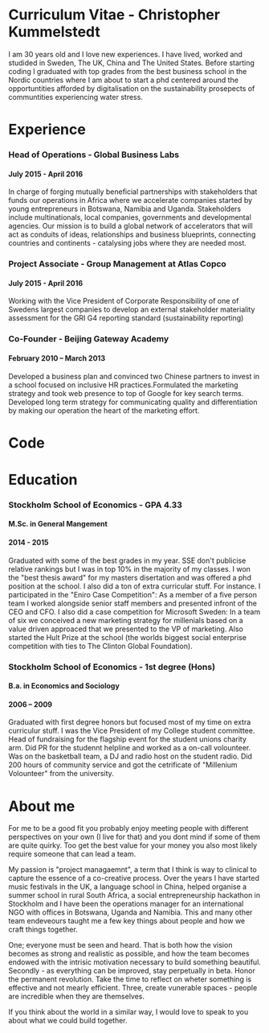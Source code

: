 <h1>Curriculum Vitae - Christopher Kummelstedt</h1>

<P>I am 30 years old and I love new experiences. I have lived, worked and studided in Sweden, The UK, China and The United States. Before starting coding I graduated with top grades from the best business school in the Nordic countries where I am about to start a phd centered around the opportuntities afforded by digitalisation on the sustainability prosepects of communtities experiencing water stress.</P>

<h1>Experience</h1>
<h3>Head of Operations - Global Business Labs</h3>
<h4>July 2015 - April 2016</h4>
<p>In charge of forging mutually beneficial partnerships with stakeholders that funds our operations in Africa where we accelerate companies started by young entrepreneurs in Botswana, Namibia and Uganda. Stakeholders include multinationals, local companies, governments and developmental agencies. Our mission is to build a global network of accelerators that will act as conduits of ideas, relationships and business blueprints, connecting countries and continents - catalysing jobs where they are needed most.</p>

<h3>Project Associate - Group Management at Atlas Copco</h3>
<h4>July 2015 - April 2016</h4>
<p>Working with the Vice President of Corporate Responsibility of one of Swedens largest companies to develop an external stakeholder materiality assessment for the GRI G4 reporting standard (sustainability reporting)</p>

<h3>Co-Founder - Beijing Gateway Academy</h3>
<h4>February 2010 – March 2013</h4>
<p>Developed a business plan and convinced two Chinese partners to invest in a school focused on inclusive HR practices.Formulated the marketing strategy and took web presence to top of Google for key search terms. Developed long term strategy for communicating quality and differentiation by making our operation the heart of the marketing effort.</p>

<h1>Code</h1>

<h1>Education</h1>

<h3>Stockholm School of Economics - GPA 4.33</h3>
<h4>M.Sc. in General Mangement</h4>
<h4>2014 - 2015</h4>
<p>Graduated with some of the best grades in my year. SSE don't publicise relative rankings but I was in top 10% in the majority of my classes. I won the "best thesis award" for my masters disertation and was offered a phd position at the school. I also did a ton of extra curricular stuff. For instance. I participated in the "Eniro Case Competition": As a member of a five person team I worked alongside senior staff members and presented infront of the CEO and CFO. I also did a case competition for Microsoft Sweden: In a team of six we conceived a new marketing strategy for millenials based on a value driven approaced that we presented to the VP of marketing. Also started the Hult Prize at the school (the worlds biggest social enterprise competition with ties to The Clinton Global Foundation).</p>

<h3>Stockholm School of Economics - 1st degree (Hons)</h3>
<h4>B.a. in Economics and Sociology</h4>
<h4>2006 – 2009</h4>
<p>Graduated with first degree honors but focused most of my time on extra curriculur stuff. I was the Vice President of my College student committee. Head of fundraising for the flagship event for the student unions charity arm. Did PR for the studennt helpline and worked as a on-call volounteer. Was on the basketball team, a DJ and radio host on the student radio. Did 200 hours of community service and got the cetrificate of "Millenium Volounteer" from the university.</p>

<h1>About me</h1>

<P>For me to be a good fit you probably enjoy meeting people with different perspectives on your own (I live for that) and you dont mind if some of them are quite quirky. Too get the best value for your money you also most likely require someone that can lead a team.</P>

<P>My passion is "project managaemnt", a term that I think is way to clinical to capture the essence of a co-creative process. Over the years I have started music festivals in the UK, a language school in China, helped organise a summer school in rural South Africa, a social entrepreneurship hackathon in Stockholm and I have been the operations manager for an international NGO with offices in Botswana, Uganda and Namibia. This and many other team endeveours taught me a few key things about people and how we craft things together. </P>

<P>One; everyone must be seen and heard. That is both how the vision becomes as strong and realistic as possible, and how the team becomes endowed with the intrisic motivation necessary to build something beautiful. Secondly - as everything can be improved, stay perpetually in beta. Honor the permanent revolution. Take the time to reflect on wheter something is effective and not mearly efficient. Three, create vunerable spaces - people are incredible when they are themselves.</P>

<P>If you think about the world in a similar way, I would love to speak to you about what we could build together.</P>



